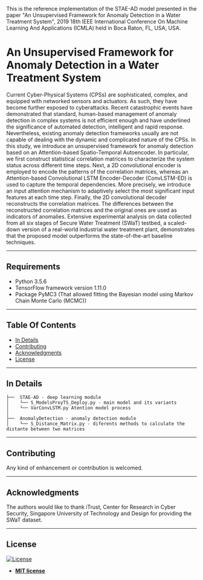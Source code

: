 This is the reference implementation of the STAE-AD model presented in the paper "An Unsupervised Framework for Anomaly Detection in a Water Treatment System", 2019 18th IEEE International Conference On Machine Learning And Applications (ICMLA) held in Boca Raton, FL, USA, USA.

# An Unsupervised Framework for Anomaly Detection in a Water Treatment System 
Current Cyber-Physical Systems (CPSs) are sophisticated, complex, and equipped with networked sensors and actuators. As such, they have become further exposed to cyberattacks. Recent catastrophic events have demonstrated that standard, human-based management of anomaly detection in complex systems is not efficient enough and have underlined the significance of automated detection, intelligent and rapid response. Nevertheless, existing anomaly detection frameworks usually are not capable of dealing with the dynamic and complicated nature of the CPSs. In this study, we introduce an unsupervised framework for anomaly detection based on an Attention-based Spatio-Temporal Autoencoder. In particular, we first construct statistical correlation matrices to characterize the system status across different time steps. Next, a 2D convolutional encoder is employed to encode the patterns of the correlation matrices, whereas an Attention-based Convolutional LSTM Encoder-Decoder (ConvLSTM-ED) is used to capture the temporal dependencies. More precisely, we introduce an input attention mechanism to adaptively select the most significant input features at each time step. Finally, the 2D convolutional decoder reconstructs the correlation matrices. The differences between the reconstructed correlation matrices and the original ones are used as indicators of anomalies. Extensive experimental analysis on data collected from all six stages of Secure Water Treatment (SWaT) testbed, a scaled-down version of a real-world industrial water treatment plant, demonstrates that the proposed model outperforms the state-of-the-art baseline techniques.

---

## Requirements
- Python 3.5.6
- TensorFlow framework version 1.11.0 
- Package PyMC3 (That allowed fitting the Bayesian model using Markov Chain Monte Carlo (MCMC))
---

## Table Of Contents
-  [In Details](#in-details)
-  [Contributing](#contributing)
-  [Acknowledgments](#acknowledgments)
- [License](#license)

---

## In Details
```
├──  STAE-AD - deep learning module 
│    └── S_ModelsProyTS_Deploy.py - main model and its variants
│    └── VarConvLSTM.py Atention model process 
│
├──  AnomalyDetection - anomaly detection module
│    └── S_Distance_Matrix.py - diferents methods to calculate the distante between two matrices 
```
---

## Contributing
Any kind of enhancement or contribution is welcomed.

---

## Acknowledgments
The authors would like to thank iTrust, Center for Research in Cyber Security, Singapore University of Technology and Design for providing the SWaT dataset.

---

## License
[![License](http://img.shields.io/:license-mit-blue.svg?style=flat-square)](http://badges.mit-license.org)

- **[MIT license](https://github.com/MayraMacasC/AnomalyDetection/blob/master/LICENSE.md)**


